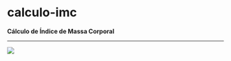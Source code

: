 # calculo-imc
**Cálculo de Índice de Massa Corporal** 
<hr>
<img src="https://user-images.githubusercontent.com/57225298/107263896-12fd7e80-6a21-11eb-8a3e-7ceb0bd501e0.png">
